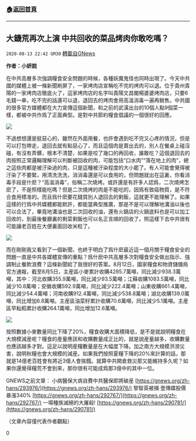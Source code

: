 ###  [:house:返回首頁](https://github.com/ourhimalayas/txt)
---

## 大饑荒再次上演 中共回收的菜品烤肉你敢吃嗎？
`2020-08-13 22:42 GM30` [轉載自GNews](https://gnews.org/zh-hant/296045/)

**作者：小妍說**

在中共高層多次強調糧食安全問題的時候，各種妖魔鬼怪也同時出現了。今天中共國的媒體上被一條新聞刷屏了，一家烤肉店宣稱吃不完的烤肉可以退。位于貴州貴陽的一家烤肉店徹底火了，這家烤肉店的名字叫貴陽文昌閣楊婆婆烤肉店，只要6毛錢一串，吃不完的話還可以退，退回去的烤肉會用高溫消毒一遍再銷售。中共國的很多官方媒體都在大力宣傳這個新聞，和之前的武漢出台的10個人點9個菜一樣，都被中共作爲了正面典型。是對中共節約糧食倡議的一個很好的回應。

![](https://s3.amazonaws.com/gnews-media-offload/wp-content/uploads/2020/08/13223118/%E5%9B%BE%E7%89%871-42.jpg)

不過想想還是挺惡心的，雖然在外面用餐，也許會遇到吃不完又心疼的情況，但是可以打包帶走，退回去就有點惡心了，而且這個肉是賣出去的，別人在餐桌上碰沒碰，有沒有弄髒，根本不清楚，如果是咬了幾口的再回收，誰敢吃？這個退回去的肉按照正常邏輯理解可以判斷被回收的肉，可能包括“口水肉”“落在地上的肉”，總之這些肉都是被汙染過的肉，只是這種被汙染程度的大小罷了。有人可能會覺得被汙染了不要緊，用清洗洗洗，消消毒還是可以食用的，但問題就出在這裏，你看消毒手段是什麽？“高溫消毒”，俗稱二次燒烤。或許還是有許多人認爲，二次燒烤怎麽了，不是照樣能吃嗎？但是二次燒烤的肉是不能吃的，因爲有致癌物質，是不符合食用標准的。而且爲什麽要花錢買別人退回去的剩飯，這就更不能理解了。如果這樣的行爲中共媒體都能默許，都能當典型推廣，那是不是可以理解地溝油以後也可以合法了，畢竟地溝油也是二次回收的油，還有火鍋店的火鍋底料也是可以加工回收的，到最後餐廳裏的剩菜剩飯也可以名正言順的回收了。照這樣下去中共很有可能讓老百姓在大便裏面回收米粒了。

![](https://s3.amazonaws.com/gnews-media-offload/wp-content/uploads/2020/08/13223215/%E5%9B%BE%E7%89%872-33.jpg)

而在剛剛我又看到了一個新聞，也終于明白了爲什麽最近這一個月關于糧食安全的問題一直是中共各媒體宣傳的重點？爲什麽中共高層多次對糧食安全做出指示、強調制止餐飲浪費？這條新聞給了我很好的答案。8月12日，國家糧食和物資儲備局官方通報，截至8月5日，主産區小麥累計收購4285.7萬噸，同比減少938.3萬噸，其中：河北收購355.9萬噸，同比減少93.5萬噸；江蘇收購1083.5萬噸，同比減少10.8萬噸；安徽收購592.9萬噸，同比減少222.4萬噸；山東收購661.4萬噸，同比減少54.4萬噸；河南收購912.4萬噸，同比減少538.8萬噸；湖北收購139.0萬噸，同比增加6.8萬噸。主産區油菜籽累計收購70.6萬噸，同比減少5.1萬噸。主産區早籼稻累計收購264.1萬噸，同比增加12.6萬噸。

![](https://s3.amazonaws.com/gnews-media-offload/wp-content/uploads/2020/08/13223220/%E5%9B%BE%E7%89%873-2.png)

按照數據小麥數量同比下降了20%，糧食收購大面積降低，是不是就說明糧食在大規模減産呢？糧食的産量應該和收購數量成正比的，就是說産量越多，收購數量也應該越多才對。這足以說明産糧數量是在大幅度下降。加之南方大規模洪澇災害，說明秋糧也會大規模的減産。如果我們按照夏糧下降的20%來計算的話，那就是14億老百姓會有將近3億人會挨餓。就算中共開倉救災那又能維持多久呢？如果你還覺得糧荒不會到來，那你很有可能成爲那3億中的其中一位。

GNEWS之前文章：
小病醫保大病自費中共醫保即將破産 [https://gnews.org/zh-hans/293976/](https://gnews.org/zh-hans/293976/)
黎智英被捕 壹傳媒股價暴漲340% [https://gnews.org/zh-hans/292767/](https://gnews.org/zh-hans/292767/)
一場種族滅絕的大屠殺! [https://gnews.org/zh-hans/290781/](https://gnews.org/zh-hans/290781/)

（文章內容僅代表作者觀點）

0
